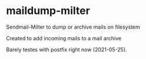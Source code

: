# maildump-milter
Sendmail-Milter to dump or archive mails on filesystem

Created to add incoming mails to a mail archive

Barely testes with postfix right now (2021-05-25).
